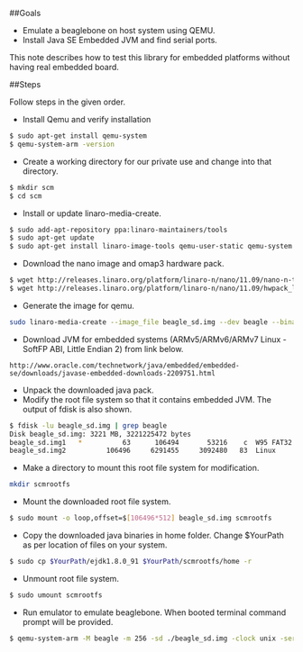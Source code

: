 ##Goals
- Emulate a beaglebone on host system using QEMU.
- Install Java SE Embedded JVM and find serial ports.

This note describes how to test this library for embedded platforms without having real embedded board.

##Steps

Follow steps in the given order.

- Install Qemu and verify installation
```sh
$ sudo apt-get install qemu-system
$ qemu-system-arm -version
```
- Create a working directory for our private use and change into that directory.
```sh
$ mkdir scm
$ cd scm
```
- Install or update linaro-media-create.
```sh
$ sudo add-apt-repository ppa:linaro-maintainers/tools
$ sudo apt-get update
$ sudo apt-get install linaro-image-tools qemu-user-static qemu-system
```
- Download the nano image and omap3 hardware pack.
```sh
$ wget http://releases.linaro.org/platform/linaro-n/nano/11.09/nano-n-tar-20110929-0.tar.gz
$ wget http://releases.linaro.org/platform/linaro-n/nano/11.09/hwpack_linaro-omap3_20110929-1_armel_supported.tar.gz
```
- Generate the image for qemu.
```sh
sudo linaro-media-create --image_file beagle_sd.img --dev beagle --binary nano-n-tar-20110929-0.tar.gz --hwpack hwpack_linaro-omap3_20110929-1_armel_supported.tar.gz
```
- Download JVM for embedded systems (ARMv5/ARMv6/ARMv7 Linux - SoftFP ABI, Little Endian 2) from link below.
```
http://www.oracle.com/technetwork/java/embedded/embedded-se/downloads/javase-embedded-downloads-2209751.html
```
- Unpack the downloaded java pack.
- Modify the root file system so that it contains embedded JVM. The output of fdisk is also shown.
```sh
$ fdisk -lu beagle_sd.img | grep beagle
Disk beagle_sd.img: 3221 MB, 3221225472 bytes
beagle_sd.img1   *          63      106494       53216    c  W95 FAT32 (LBA)
beagle_sd.img2          106496     6291455     3092480   83  Linux
```
- Make a directory to mount this root file system for modification.
```sh
mkdir scmrootfs
```
- Mount the downloaded root file system.
```sh
$ sudo mount -o loop,offset=$[106496*512] beagle_sd.img scmrootfs
```
- Copy the downloaded java binaries in home folder. Change $YourPath as per location of files on your system.
```sh
$ sudo cp $YourPath/ejdk1.8.0_91 $YourPath/scmrootfs/home -r
```
- Unmount root file system.
```sh
$ sudo umount scmrootfs
```
- Run emulator to emulate beaglebone. When booted terminal command prompt will be provided.
```sh
$ qemu-system-arm -M beagle -m 256 -sd ./beagle_sd.img -clock unix -serial stdio -device usb-kbd -device usb-mouse -usb -device usb-net,netdev=mynet -netdev user,id=mynet
```

